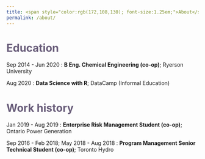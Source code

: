 ```yaml
---
title: <span style="color:rgb(172,108,130); font-size:1.25em;">About</span>
permalink: /about/
---
```


# <span style="color:rgb(104,92,121);">Education</span>
Sep 2014 - Jun 2020
:   **B Eng. Chemical Engineering (co-op)**; Ryerson University

Aug 2020
:   **Data Science with R**; DataCamp (Informal Education)

# <span style="color:rgb(104,92,121);">Work history</span>
Jan 2019 - Aug 2019
:   **Enterprise Risk Management Student (co-op)**; Ontario Power Generation

Sep 2016 - Feb 2018; May 2018 - Aug 2018
:   **Program Management Senior Technical Student (co-op)**; Toronto Hydro
